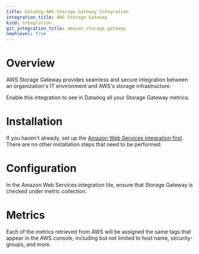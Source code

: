 ```yaml
---
title: Datadog-AWS Storage Gateway Integration
integration_title: AWS Storage Gateway
kind: integration
git_integration_title: amazon_storage_gateway
newhlevel: true
---
```


# Overview

AWS Storage Gateway provides seamless and secure integration between an organization's IT environment and AWS's storage infrastructure.

Enable this integration to see in Datadog all your Storage Gateway metrics.

# Installation

If you haven't already, set up the [Amazon Web Services integration first](/integrations/aws). There are no other installation steps that need to be performed.

# Configuration

In the Amazon Web Services integration tile, ensure that Storage Gateway is checked under metric collection.

# Metrics



Each of the metrics retrieved from AWS will be assigned the same tags that appear in the AWS console, including but not limited to host name, security-groups, and more.
